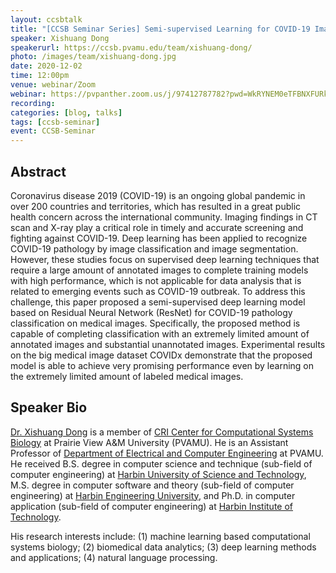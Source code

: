 ```yaml
---
layout: ccsbtalk
title: "[CCSB Seminar Series] Semi-supervised Learning for COVID-19 Image Classification via ResNet"
speaker: Xishuang Dong
speakerurl: https://ccsb.pvamu.edu/team/xishuang-dong/
photo: /images/team/xishuang-dong.jpg
date: 2020-12-02
time: 12:00pm
venue: webinar/Zoom
webinar: https://pvpanther.zoom.us/j/97412787782?pwd=WkRYNEM0eTFBNXFURk95ZEswQXFPUT09
recording:
categories: [blog, talks]
tags: [ccsb-seminar]
event: CCSB-Seminar
---
```



## Abstract

Coronavirus disease 2019 (COVID-19) is an ongoing global pandemic in over 200 countries and territories, which has resulted in a great public health concern across the international community. Imaging findings in CT scan and X-ray play a critical role in timely and accurate screening and fighting against COVID-19. Deep learning has been applied to recognize COVID-19 pathology by image classification and image segmentation. However, these studies focus on supervised deep learning techniques that require a large amount of annotated images to complete training models with high performance, which is not applicable for data analysis that is related to emerging events such as COVID-19 outbreak. To address this challenge, this paper proposed a semi-supervised deep learning model based on Residual Neural Network (ResNet) for COVID-19 pathology classification on medical images. Specifically, the proposed method is capable of completing classification with an extremely limited amount of annotated images and substantial unannotated images. Experimental results on the big medical image dataset COVIDx demonstrate that the proposed model is able to achieve very promising performance even by learning on the extremely limited amount of labeled medical images.


## Speaker Bio

[Dr. Xishuang Dong](https://ccsb.pvamu.edu/team/xishuang-dong/) is a member of [CRI Center for Computational Systems Biology](https://ccsb.pvamu.edu) at Prairie View A&M University (PVAMU). He is an Assistant Professor of [Department of Electrical and Computer Engineering](http://www.pvamu.edu/engineering/departments/ece/) at PVAMU. He received B.S. degree in computer science and technique (sub-field of computer engineering) at [Harbin University of Science and Technology](http://www.hrbust.edu.cn/), M.S. degree in computer software and theory (sub-field of computer engineering) at [Harbin Engineering University](https://english.hrbeu.edu.cn), and Ph.D. in computer application (sub-field of computer engineering) at [Harbin Institute of Technology](http://en.hit.edu.cn).

His research interests include: (1) machine learning based computational systems biology; (2) biomedical data analytics; (3) deep learning methods and applications; (4) natural language processing.
